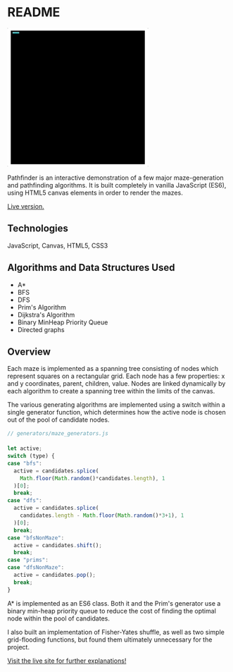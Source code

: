 # README

![Gif of maze generation](./maze.gif)

Pathfinder is an interactive demonstration of a few major maze-generation and pathfinding algorithms.  It is built completely in vanilla JavaScript (ES6), using HTML5 canvas elements in order to render the mazes.

[Live version.](https://emmilco.github.io/path_finder/)

## Technologies

JavaScript, Canvas, HTML5, CSS3

## Algorithms and Data Structures Used

- A*
- BFS
- DFS
- Prim's Algorithm
- Dijkstra's Algorithm
- Binary MinHeap Priority Queue
- Directed graphs

## Overview

Each maze is implemented as a spanning tree consisting of nodes which represent squares on a rectangular grid.  Each node has a few properties: x and y coordinates, parent, children, value.  Nodes are linked dynamically by each algorithm to create a spanning tree within the limits of the canvas.  

The various generating algorithms are implemented using a switch within a single generator function, which determines how the active node is chosen out of the pool of candidate nodes.

``` js
// generators/maze_generators.js

let active;
switch (type) {
case "bfs":
  active = candidates.splice(
    Math.floor(Math.random()*candidates.length), 1
  )[0];
  break;
case "dfs":
  active = candidates.splice(
    candidates.length - Math.floor(Math.random()*3+1), 1
  )[0];
  break;
case "bfsNonMaze":
  active = candidates.shift();
  break;
case "prims":
case "dfsNonMaze":
  active = candidates.pop();
  break;
}
```

A\* is implemented as an ES6 class.  Both it and the Prim's generator use a binary min-heap priority queue to reduce the cost of finding the optimal node within the pool of candidates.  

I also built an implementation of Fisher-Yates shuffle, as well as two simple grid-flooding functions, but found them ultimately unnecessary for the project.  

[Visit the live site for further explanations!](https://emmilco.github.io/path_finder/)
